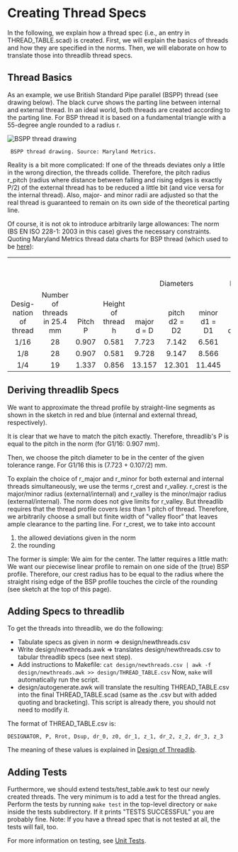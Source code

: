 # Creating Thread Specs

In the following, we explain how a thread spec (i.e., an entry in THREAD_TABLE.scad) is created. First, we will explain the basics of threads and how they are specified in the norms. Then, we will elaborate on how to translate those into threadlib thread specs.


## Thread Basics

As an example, we use British Standard Pipe parallel (BSPP) thread (see drawing below). The black curve shows the parting line between internal and external thread. In an ideal world, both threads are created according to the parting line. For BSP thread it is based on a fundamental triangle with a 55-degree angle rounded to a radius r.

![BSPP thread drawing](imgs/BSPthread.jpg)

     BSPP thread drawing. Source: Maryland Metrics.

Reality is a bit more complicated: If one of the threads deviates only a little in the wrong direction, the threads collide. Therefore, the pitch radius r_pitch (radius where distance between falling and rising edges is exactly P/2) of the external thread has to be reduced a little bit (and vice versa for the internal thread). Also, major- and minor radii are adjusted so that the real thread is guaranteed to remain on its own side of the theoretical parting line.

Of course, it is not ok to introduce arbitrarily large allowances: The norm (BS EN ISO 228-1: 2003 in this case) gives the necessary constraints. Quoting Maryland Metrics thread data charts for BSP thread (which used to be [here](http://mdmetric.com/tech/thddat7.htm)):

<table>
 <tr>
 <td colspan="7" align="center" valign="bottom"></td>
 <td colspan="5" align="center" valign="bottom">Tolerances on pitch diametera</td>
 <td colspan="2" align="center" valign="bottom">Tolerance on minor diameter</td>
 <td colspan="2" align="center" valign="bottom">Tolerance on major diameter</td>
 </tr>
 <tr>
 <td colspan="4" align="center" valign="bottom"></td>
 <td colspan="3" align="center" valign="bottom">Diameters</td>
 <td colspan="2" align="center" valign="bottom">Internal thread TD2</td>
 <td colspan="3" align="center" valign="bottom">External thread Td2</td>
 <td colspan="2" align="center" valign="bottom">Internal thread TD1</td>
 <td colspan="2" align="center" valign="bottom">External thread Td</td>
 </tr>
 <tr>
 <td align="center" valign="bottom">Desig-nation of thread</td>
 <td align="center" valign="bottom">Number of threads in 25.4 mm</td>
 <td align="center" valign="bottom">Pitch    P</td>
 <td align="center" valign="bottom">Height of thread    h</td>
 <td align="center" valign="bottom">major d  = D</td>
 <td align="center" valign="bottom">pitch d2  = D2</td>
 <td align="center" valign="bottom">minor d1  = D1</td>
 <td align="center" valign="bottom">Lower deviation</td>
 <td align="center" valign="bottom">Upper deviation</td>
 <td align="center" valign="bottom">Lower deviation Class A</td>
 <td align="center" valign="bottom">Lower deviation Class B</td>
 <td align="center" valign="bottom">Upper deviation</td>
 <td align="center" valign="bottom">Lower deviation</td>
 <td align="center" valign="bottom">Upper deviation</td>
 <td align="center" valign="bottom">Lower deviation</td>
 <td align="center" valign="bottom">Upper deviation</td>
 </tr>
 <tr>
 <td align="center" valign="bottom">1/16</td>
 <td align="center" valign="bottom">28</td>
 <td align="center" valign="bottom">0.907</td>
 <td align="center" valign="bottom">0.581</td>
 <td align="center" valign="bottom">7.723</td>
 <td align="center" valign="bottom">7.142</td>
 <td align="center" valign="bottom">6.561</td>
 <td align="center" valign="bottom">0</td>
 <td align="center" valign="bottom">0.107</td>
 <td align="center" valign="bottom">-0.107</td>
 <td align="center" valign="bottom">-0.214</td>
 <td align="center" valign="bottom">0</td>
 <td align="center" valign="bottom">0</td>
 <td align="center" valign="bottom">0.282</td>
 <td align="center" valign="bottom">-0.214</td>
 <td align="center" valign="bottom">0</td>
 </tr>
 <tr>
 <td align="center" valign="bottom">1/8</td>
 <td align="center" valign="bottom">28</td>
 <td align="center" valign="bottom">0.907</td>
 <td align="center" valign="bottom">0.581</td>
 <td align="center" valign="bottom">9.728</td>
 <td align="center" valign="bottom">9.147</td>
 <td align="center" valign="bottom">8.566</td>
 <td align="center" valign="bottom">0</td>
 <td align="center" valign="bottom">0.107</td>
 <td align="center" valign="bottom">-0.107</td>
 <td align="center" valign="bottom">-0.214</td>
 <td align="center" valign="bottom">0</td>
 <td align="center" valign="bottom">0</td>
 <td align="center" valign="bottom">0.282</td>
 <td align="center" valign="bottom">-0.214</td>
 <td align="center" valign="bottom">0</td>
 </tr>
 <tr>
 <td align="center" valign="bottom">1/4</td>
 <td align="center" valign="bottom">19</td>
 <td align="center" valign="bottom">1.337</td>
 <td align="center" valign="bottom">0.856</td>
 <td align="center" valign="bottom">13.157</td>
 <td align="center" valign="bottom">12.301</td>
 <td align="center" valign="bottom">11.445</td>
 <td align="center" valign="bottom">0</td>
 <td align="center" valign="bottom">0.125</td>
 <td align="center" valign="bottom">-0.125</td>
 <td align="center" valign="bottom">-0.25</td>
 <td align="center" valign="bottom">0</td>
 <td align="center" valign="bottom">0</td>
 <td align="center" valign="bottom">0.445</td>
 <td align="center" valign="bottom">-0.25</td>
 <td align="center" valign="bottom">0</td>
 </tr>
</table>


## Deriving threadlib Specs

We want to approximate the thread profile by straight-line segments as shown in the sketch in red and blue (internal and external thread, respectively).

It is clear that we have to match the pitch exactly.  Therefore, threadlib's P is equal to the pitch in the norm (for G1/16: 0.907 mm).

Then, we choose the pitch diameter to be in the center of the given tolerance range. For G1/16 this is (7.723 + 0.107/2) mm. 

To explain the choice of r_major and r_minor for both external and internal threads simultaneously, we use the terms r_crest and r_valley. r_crest is the major/minor radius (external/internal) and r_valley is the minor/major radius (external/internal). The norm does not give limits for r_valley. But threadlib requires that the thread profile covers *less* than 1 pitch of thread. Therefore, we arbitrarily choose a small but finite width of "valley floor" that leaves ample clearance to the parting line. For r_crest, we to take into account

1) the allowed deviations given in the norm
2) the rounding

The former is simple: We aim for the center. The latter requires a little math: We want our piecewise linear profile to remain on one side of the (true) BSP profile. Therefore, our crest radius has to be equal to the radius where the straight rising edge of the BSP profile touches the circle of the rounding (see sketch at the top of this page).


## Adding Specs to threadlib

To get the threads into threadlib, we do the following: 

- Tabulate specs as given in norm => design/newthreads.csv
- Write design/newthreads.awk => translates design/newthreads.csv to tabular threadlib specs (see next step).
- Add instructions to Makefile:
  `cat design/newthreads.csv | awk -f design/newthreads.awk >> design/THREAD_TABLE.csv` Now, `make` will automatically run the script.
- design/autogenerate.awk will translate the resulting THREAD_TABLE.csv into the final THREAD_TABLE.scad (same as the .csv but with added quoting and bracketing). This script is already there, you should not need to modify it.

The format of THREAD_TABLE.csv is:

`DESIGNATOR, P, Rrot, Dsup, dr_0, z0, dr_1, z_1, dr_2, z_2, dr_3, z_3`

The meaning of these values is explained in [Design of Threadlib](DesignOfThreadlib.md).


## Adding Tests

Furthermore, we should extend tests/test_table.awk to test our newly created threads. The very minimum is to add a test for the thread angles. Perform the tests by running `make test` in the top-level directory or `make` inside the tests subdirectory. If it prints "TESTS SUCCESSFUL" you are probably fine. Note: If you have a thread spec that is not tested at all, the tests will fail, too.

For more information on testing, see [Unit Tests](UnitTests.md).
